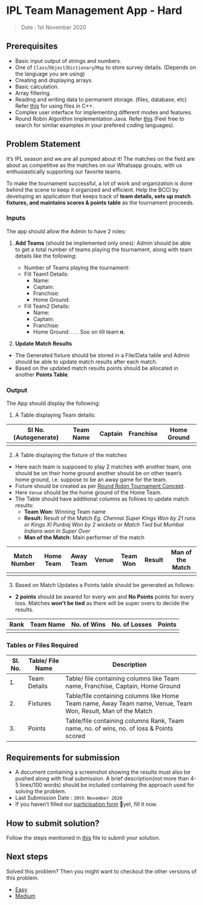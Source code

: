 # IPL Team Management App - Hard

> Date : 1st November 2020

## Prerequisites

- Basic input output of strings and numbers.
- One of `Class`/`Object`/`Dictionary`/`Map` to store survey details. (Depends on the language you are using)
- Creating and displaying arrays.
- Basic calculation.
- Array filtering.
- Reading and writing data to permanent storage. (files, database, etc) Refer [this](http://www.cplusplus.com/doc/tutorial/files/) for using files in C++.
- Complex user interface for implementing different modes and features.
- Round Robin Algorithm Implementation Java. Refer [this](https://stackoverflow.com/questions/26471421/round-robin-algorithm-implementation-java) (Feel free to search for similar examples in your prefered coding languages).

## Problem Statement

It’s IPL season and we are all pumped about it! The matches on the field are about as competitive as the matches on our Whatsapp groups, with us enthusiastically supporting our favorite teams.

To make the tournament successful, a lot of work and organization is done behind the scene to keep it organized and efficient. Help the BCCI by developing an application that keeps track of **team details, sets up match fixtures, and maintains scores & points table** as the tournament proceeds.

### Inputs

The app should allow the Admin to have 2 roles:

1. **Add Teams** (should be implemented only ones):
   Admin should be able to get a total number of teams playing the tournament, along with team details like the following:

   - Number of Teams playing the tournament:
   - Fill Team1 Details:
     - Name:
     - Captain:
     - Franchise:
     - Home Ground:
   - Fill Team2 Details:
     - Name:
     - Captain:
     - Franchise:
     - Home Ground:
       .
       .
       .
       Soo on till team **n**.

2. **Update Match Results**

- The Generated fixture should be stored in a File/Data table and Admin should be able to update match results after each match.
- Based on the updated match results points should be allocated in another **Points Table**.

### Output

The App should display the following:

1. A Table displaying Team details:

| Sl No. (Autogenerate) | Team Name | Captain | Franchise | Home Ground |
| --------------------- | --------- | ------- | --------- | ----------- |
|                       |           |         |           |             |

2. A Table displaying the fixture of the matches

- Here each team is supposed to play 2 matches with another team, one should be on their home ground another should be on other team’s home ground, i.e. suppose to be an away game for the team.
- Fixture should be created as per [Round Robin Tournament Concept](https://www.youtube.com/watch?v=niXDrhDnGKM).
- Here `Venue` should be the home ground of the Home Team.
- The Table should have additional columns as follows to update match results:
  - **Team Won:** Winning Team name
  - **Result:** Result of the Match _Eg. Chennai Super Kings Won by 21 runs or Kings XI Punbaj Won by 2 wickets or Match Tied but Mumbai Indians won in Super Over_
  - **Man of the Match:** Main performer of the match

| Match Number | Home Team | Away Team | Venue | Team Won | Result | Man of the Match |
| ------------ | --------- | --------- | ----- | -------- | ------ | ---------------- |
|              |           |           |       |          |        |                  |

3. Based on Match Updates a Points table should be generated as follows:

- **2 points** should be awared for every win and **No Points** points for every loss. Matches **won't be tied** as there will be super overs to decide the results.

| Rank | Team Name | No. of Wins | No. of Losses | Points |
| ---- | --------- | ----------- | ------------- | ------ |
|      |           |             |               |        |

### Tables or Files Required

| Sl. No. | Table/ File Name | Description                                                                                                  |
| ------- | ---------------- | ------------------------------------------------------------------------------------------------------------ |
| 1.      | Team Details     | Table/ file containing columns like Team name, Franchise, Captain, Home Ground                               |
| 2.      | Fixtures         | Table/file containing columns like Home Team name, Away Team name, Venue, Team Won, Result, Man of the Match |
| 3.      | Points           | Table/file containing columns Rank, Team name, no. of wins, no. of loss & Points scored                            |

## Requirements for submission

- A document containing a screenshot showing the results must also be pushed along with final submission. A brief description(not more than 4-5 lines/100 words) should be included containing the approach used for solving the problem.
- Last Submission Date : `30th November 2020`
- If you haven’t filled our [participation form](https://tinyurl.com/codewithgsblr) 📃yet, fill it now.

## How to submit solution?

Follow the steps mentioned in [this](../../CONTRIBUTING.md) file to submit your solution.

## Next steps

Solved this problem? Then you might want to checkout the other versions of this problem.

- [Easy](../../Easy/5.%20IPL%20Management%20App/README.md)
- [Medium](../../Medium/5.%20IPL%20Management%20App/README.md)
